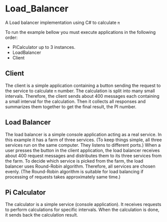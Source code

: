 # Load_Balancer
A Load balancer implementation using C# to calculate `π` 

To run the example bellow you must execute applications in the following order:
- PiCalculator up to 3 instances.
- LoadBalancer
- Client

## Client
The client is a simple application containing a button sending the request to the service to calculate `π`  number. 
The calculation is split into many small intervals. Therefore, the client sends about 400 messages each containing a small interval for the calculation. Then it collects all responses and summarizes them together to get the final result, the PI number.

## Load Balancer 
The load balancer is a simple console application acting as a real service. In this example it has a farm of three services. 
(To keep things simple, all three services run on the same computer. They listens to different ports.) When a user presses the button in the client application, the load balancer receives about 400 request messages and distributes them to its three services from the farm.
To decide which service is picked from the farm, the load balancer uses Round-Robin algorithm. Therefore, all services are chosen evenly. (The Round-Robin algorithm is suitable for load balancing if processing of requests takes approximately same time.) 

## Pi Calculator

The calculator is a simple service (console application). It receives requests to perform calculations for specific intervals. 
When the calculation is done, it sends back the calculation result.

